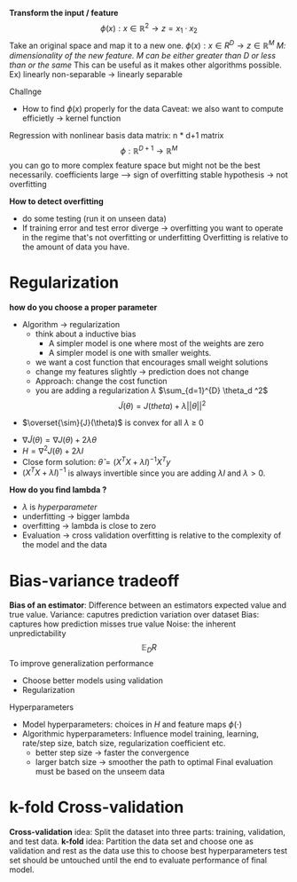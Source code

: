 **Transform the input / feature**
$$
\phi (x) : x \in \mathbb R^2 \rightarrow z = x_1 \cdot x_2
$$
Take an original space and map it to a new one.
$\phi(x): x \in R^D \rightarrow z \in \mathbb R^M$
*M: dimensionality of the new feature. M can be either greater than D or less than or the same*
This can be useful as it makes other algorithms possible.
Ex) linearly non-separable $\rightarrow$ linearly separable

Challnge
- How to find $\phi(x)$ properly for the data
Caveat: we also want to compute efficietly -> kernel function 

Regression with nonlinear basis
data matrix: n * d+1 matrix
$$
\phi: \mathbb R^{D+1} \rightarrow \mathbb R^{M}
$$
you can go to more complex feature space but might not be the best necessarily.
coefficients large --> sign of overfitting
stable hypothesis -> not overfitting

**How to detect overfitting**
- do some testing (run it on unseen data)
- If training error and test error diverge $\rightarrow$ overfitting
you want to operate in the regime that's not overfitting or underfitting
Overfitting is relative to the amount of data you have.

# Regularization
**how do you choose a proper parameter**
- Algorithm $\rightarrow$  regularization
	- think about a inductive bias
		- A simpler model is one where most of the weights are zero
		- A simpler model is one with smaller weights.
	- we want a cost function that encourages small weight solutions
	- change my features slightly -> prediction does not change
	- Approach: change the cost function 
	- you are adding a regularization $\lambda$ $\sum_{d=1}^{D} \theta_d ^2$  $$\tilde{J}(\theta) = J(theta) +\lambda ||\theta||^2$$ 
* $\overset{\sim}{J}(\theta)$  is convex for all $\lambda$ $\geq$ 0
- $\nabla \tilde{J}(\theta) = \nabla J(\theta) + 2\lambda \theta$
- $H = \nabla^2 J(\theta) + 2\lambda I$ 
- Close form solution: $\hat {\theta} = (X^TX+\lambda I)^{-1} X^Ty$
- $(X^TX+\lambda I)^{-1}$ is always invertible since you are adding $\lambda I$ and $\lambda > 0$.

**How do you find lambda ?**
- $\lambda$ is $hyperparameter$
- underfitting -> bigger lambda
- overfitting -> lambda is close to zero
- Evaluation $\rightarrow$  cross validation
overfitting is relative to the complexity of the model and the data

# Bias-variance tradeoff
$\textbf{Bias of an estimator}$: Difference between an estimators expected value and true value.
Variance: caputres prediction variation over dataset
Bias: captures how prediction misses true value
Noise: the inherent unpredictability
$$ \mathbb E_D R$$
To improve generalization performance
- Choose better models using validation
- Regularization

Hyperparameters
- Model hyperparameters: choices in $H$ and feature maps $\phi(\cdot)$ 
- Algorithmic hyperparameters: Influence model training, learning, rate/step size, batch size, regularization coefficient etc.
	- better step size $\rightarrow$ faster the convergence
	- larger batch size $\rightarrow$ smoother the path to optimal
Final evaluation must be based on the unseem data

# k-fold Cross-validation
**Cross-validation**
idea: Split the dataset into three parts: training, validation, and test data.
**k-fold**
idea: Partition the data set and choose one as validation and rest as the data
use this to choose best hyperparameters
test set should be untouched until the end to evaluate performance of final model.
